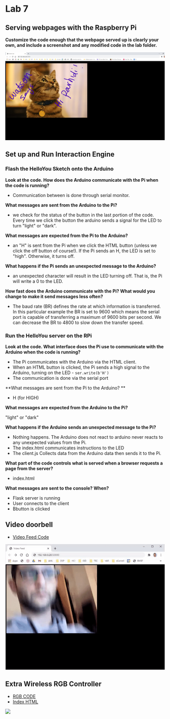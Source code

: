 # Lab 7
## Serving webpages with the Raspberry Pi

**Customize the code enough that the webpage served up is clearly your own, and include a screenshot and any modified code in the lab folder.**

<img src = "https://github.com/OiBoii/Interactive-Lab-Hub/blob/master/Lab7/My%20Webpage.jpg">

## Set up and Run Interaction Engine
### Flash the HelloYou Sketch onto the Arduino

**Look at the code. How does the Arduino communicate with the Pi when the code is running?**

* Communication between is done through serial monitor. 

**What messages are sent from the Arduino to the Pi?**

* we check for the status of the button in the last portion of the code. Every time we click the button the arduino sends a signal for the LED to turn "light" or "dark".

**What messages are expected from the Pi to the Arduino?**

* an "H" is sent from the Pi when we click the HTML button (unless we click the off button of course!). If the Pi sends an H, the LED is set to "high". Otherwise, it turns off.

**What happens if the Pi sends an unexpected message to the Arduino?**

* an unexpected character will result in the LED turning off. That is, the Pi will write a 0 to the LED.

**How fast does the Arduino communicate with the Pi? What would you change to make it send messages less often?**

*  The baud rate (BR) defines the rate at which information is transferred. In this particular example the BR is set to 9600 which means the serial port is capable of transferring a maximum of 9600 bits per second. We can decrease the BR to 4800 to slow down the transfer speed.

### Run the HelloYou server on the RPi

**Look at the code. What interface does the Pi use to communicate with the Arduino when the code is running?**

* The Pi communicates with the Arduino via the HTML client.
* When an HTML button is clicked, the Pi sends a high signal to the Arduino, turning on the LED - ``ser.write(b'H')``
* The communication is done via the serial port

**What messages are sent from the Pi to the Arduino? **

* H (for HIGH)

**What messages are expected from the Arduino to the Pi?**

"light" or "dark"

**What happens if the Arduino sends an unexpected message to the Pi?**

* Nothing happens. The Arduino does not react to  arduino never reacts to any unexpected values from the Pi.
* The index.html communicates instructions to the LED
* The client.js Collects data from the Arduino data then sends it to the Pi.  

**What part of the code controls what is served when a browser requests a page from the server?**

* index.html 

**What messages are sent to the console? When?**

* Flask server is running
* User connects to the client
* Bbutton is clicked

## Video doorbell

* [Video Feed Code](https://github.com/OiBoii/Interactive-Lab-Hub/blob/master/Lab7/VideoFeed.py)
<img src=https://github.com/OiBoii/Interactive-Lab-Hub/blob/master/Lab7/video_feed.gif>

## Extra Wireless RGB Controller

* [RGB CODE](https://github.com/OiBoii/Interactive-Lab-Hub/blob/master/Lab7/wirelessRGB.ino)
* [Index HTML](https://github.com/OiBoii/Interactive-Lab-Hub/blob/master/Lab7/index.html)

<img src=https://github.com/OiBoii/Interactive-Lab-Hub/blob/master/Lab7/rgb_gif.gif>
